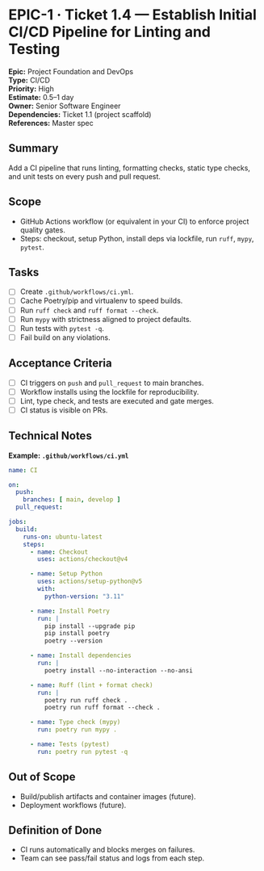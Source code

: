 
# EPIC-1 · Ticket 1.4 — Establish Initial CI/CD Pipeline for Linting and Testing

**Epic:** Project Foundation and DevOps  
**Type:** CI/CD  
**Priority:** High  
**Estimate:** 0.5–1 day  
**Owner:** Senior Software Engineer  
**Dependencies:** Ticket 1.1 (project scaffold)  
**References:** Master spec

## Summary
Add a CI pipeline that runs linting, formatting checks, static type checks, and unit tests on every push and pull request.

## Scope
- GitHub Actions workflow (or equivalent in your CI) to enforce project quality gates.
- Steps: checkout, setup Python, install deps via lockfile, run `ruff`, `mypy`, `pytest`.

## Tasks
- [ ] Create `.github/workflows/ci.yml`.
- [ ] Cache Poetry/pip and virtualenv to speed builds.
- [ ] Run `ruff check` and `ruff format --check`.
- [ ] Run `mypy` with strictness aligned to project defaults.
- [ ] Run tests with `pytest -q`.
- [ ] Fail build on any violations.

## Acceptance Criteria
- [ ] CI triggers on `push` and `pull_request` to main branches.
- [ ] Workflow installs using the lockfile for reproducibility.
- [ ] Lint, type check, and tests are executed and gate merges.
- [ ] CI status is visible on PRs.

## Technical Notes
**Example: `.github/workflows/ci.yml`**
```yaml
name: CI

on:
  push:
    branches: [ main, develop ]
  pull_request:

jobs:
  build:
    runs-on: ubuntu-latest
    steps:
      - name: Checkout
        uses: actions/checkout@v4

      - name: Setup Python
        uses: actions/setup-python@v5
        with:
          python-version: "3.11"

      - name: Install Poetry
        run: |
          pip install --upgrade pip
          pip install poetry
          poetry --version

      - name: Install dependencies
        run: |
          poetry install --no-interaction --no-ansi

      - name: Ruff (lint + format check)
        run: |
          poetry run ruff check .
          poetry run ruff format --check .

      - name: Type check (mypy)
        run: poetry run mypy .

      - name: Tests (pytest)
        run: poetry run pytest -q
```

## Out of Scope
- Build/publish artifacts and container images (future).
- Deployment workflows (future).

## Definition of Done
- CI runs automatically and blocks merges on failures.
- Team can see pass/fail status and logs from each step.

